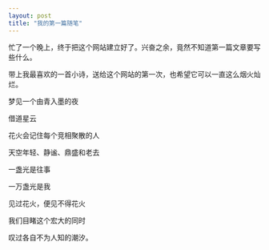 ```yaml
---
layout: post
title: "我的第一篇随笔"
---
```


忙了一个晚上，终于把这个网站建立好了。兴奋之余，竟然不知道第一篇文章要写些什么。

带上我最喜欢的一首小诗，送给这个网站的第一次，也希望它可以一直这么烟火灿烂。

梦见一个由青入墨的夜

借道星云

花火会记住每个竞相聚散的人

天空年轻、静谧、鼎盛和老去

一盏光是往事

一万盏光是我

见过花火，便见不得花火

我们目睹这个宏大的同时

叹过各自不为人知的潮汐。
